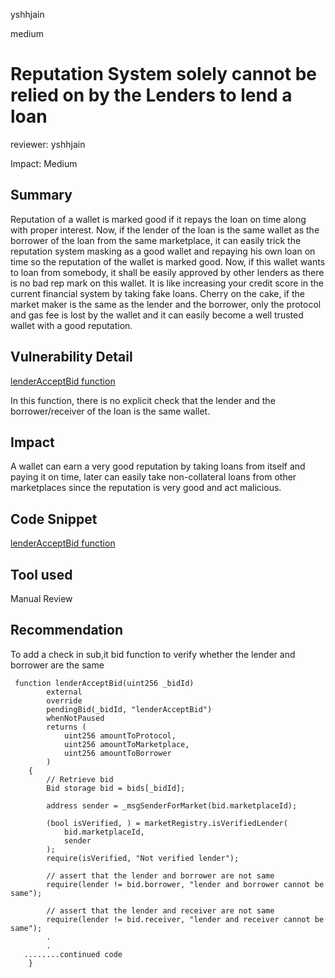 yshhjain

medium

# Reputation System solely cannot be relied on by the Lenders to lend a loan

reviewer: yshhjain

Impact: Medium

## Summary
Reputation of a wallet is marked good if it repays the loan on time along with proper interest. Now, if the lender of the loan is the same wallet as the borrower of the loan from the same marketplace, it can easily trick the reputation system masking as a good wallet and repaying his own loan on time so the reputation of the wallet is marked good. Now, if this wallet wants to loan from somebody, it shall be easily approved by other lenders as there is no bad rep mark on this wallet. It is like increasing your credit score in the current financial system by taking fake loans.
Cherry on the cake, if the market maker is the same as the lender and the borrower, only the protocol and gas fee is lost by the wallet and it can easily become a well trusted wallet with a good reputation.

## Vulnerability Detail

[lenderAcceptBid function](https://github.com/sherlock-audit/2023-03-teller/blob/main/teller-protocol-v2/packages/contracts/contracts/TellerV2.sol#L466-L558)

In this function, there is no explicit check that the lender and the borrower/receiver of the loan is the same wallet.

## Impact
A wallet can earn a very good reputation by taking loans from itself and paying it on time, later can easily take non-collateral loans from other marketplaces since the reputation is very good and act malicious.

## Code Snippet
[lenderAcceptBid function](https://github.com/sherlock-audit/2023-03-teller/blob/main/teller-protocol-v2/packages/contracts/contracts/TellerV2.sol#L466-L558)


## Tool used
Manual Review

## Recommendation
To add a check in sub,it bid function to verify whether the lender and borrower are the same

```solidity
 function lenderAcceptBid(uint256 _bidId)
        external
        override
        pendingBid(_bidId, "lenderAcceptBid")
        whenNotPaused
        returns (
            uint256 amountToProtocol,
            uint256 amountToMarketplace,
            uint256 amountToBorrower
        )
    {
        // Retrieve bid
        Bid storage bid = bids[_bidId];

        address sender = _msgSenderForMarket(bid.marketplaceId);

        (bool isVerified, ) = marketRegistry.isVerifiedLender(
            bid.marketplaceId,
            sender
        );
        require(isVerified, "Not verified lender");

        // assert that the lender and borrower are not same 
        require(lender != bid.borrower, "lender and borrower cannot be same");

        // assert that the lender and receiver are not same
        require(lender != bid.receiver, "lender and receiver cannot be same");
        .
        .
   ........continued code
    }
```